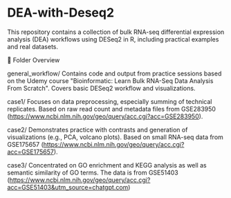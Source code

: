 # DEA-with-Deseq2
This repository contains a collection of bulk RNA-seq differential expression analysis (DEA) workflows using DESeq2 in R, including practical examples and real datasets.

📁 Folder Overview

general_workflow/
Contains code and output from practice sessions based on the Udemy course
"Bioinformatic: Learn Bulk RNA-Seq Data Analysis From Scratch".
Covers basic DESeq2 workflow and visualizations.

case1/
Focuses on data preprocessing, especially summing of technical replicates.
Based on raw read count and metadata files from GSE283950 (https://www.ncbi.nlm.nih.gov/geo/query/acc.cgi?acc=GSE283950).

case2/
Demonstrates practice with contrasts and generation of visualizations (e.g., PCA, volcano plots).
Based on small RNA-seq data from GSE175657 (https://www.ncbi.nlm.nih.gov/geo/query/acc.cgi?acc=GSE175657).

case3/
Concentrated on GO enrichment and KEGG analysis as well as semantic similarity of GO terms. The data is from GSE51403 (https://www.ncbi.nlm.nih.gov/geo/query/acc.cgi?acc=GSE51403&utm_source=chatgpt.com)
